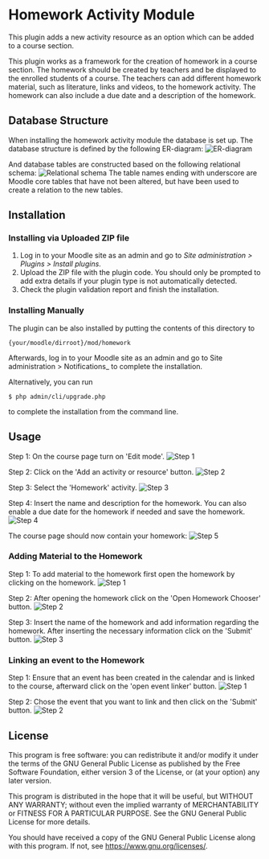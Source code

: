 # Homework Activity Module #

This plugin adds a new activity resource as an option which can be 
added to a course section.

This plugin works as a framework for the creation of homework in a course section.
The homework should be created by teachers and be displayed to the enrolled students of a course.
The teachers can add different homework material, such as literature, links and videos, to the homework activity.
The homework can also include a due date and a description of the homework. 

## Database Structure ##

When installing the homework activity module the database is set up.
The database structure is defined by the following ER-diagram: 
![ER-diagram](readme/ER-diagram.png)

And database tables are constructed based on the following relational schema:
![Relational schema](readme/relationalschema.png)
The table names ending with underscore are Moodle core tables that have not been altered, 
but have been used to create a relation to the new tables.

## Installation ##

### Installing via Uploaded ZIP file ###

1. Log in to your Moodle site as an admin and go to _Site administration >
   Plugins > Install plugins_.
2. Upload the ZIP file with the plugin code. You should only be prompted to add
   extra details if your plugin type is not automatically detected.
3. Check the plugin validation report and finish the installation.

### Installing Manually ###

The plugin can be also installed by putting the contents of this directory to

    {your/moodle/dirroot}/mod/homework

Afterwards, log in to your Moodle site as an admin and go to  Site administration >
Notifications_ to complete the installation.

Alternatively, you can run

    $ php admin/cli/upgrade.php

to complete the installation from the command line.

## Usage ##
Step 1: On the course page turn on 'Edit mode'.
![Step 1](readme/Usagestep1.png)

Step 2: Click on the 'Add an activity or resource' button.
![Step 2](readme/Usagestep2.png)

Step 3: Select the 'Homework' activity.
![Step 3](readme/Usagestep3.png)

Step 4: Insert the name and description for the homework. 
You can also enable a due date for the homework if needed and save the homework.
![Step 4](readme/Usagestep4.png)

The course page should now contain your homework:
![Step 5](readme/Usagestep5.png)

### Adding Material to the Homework ###
Step 1: To add material to the homework first open the homework by clicking on the homework.
![Step 1](readme/Materialstep1.png)

Step 2: After opening the homework click on the 'Open Homework Chooser' button.
![Step 2](readme/Materialstep2.png)

Step 3: Insert the name of the homework and add information regarding the homework. 
After inserting the necessary information click on the 'Submit' button.
![Step 3](readme/Materialstep3.png)

### Linking an event to the Homework ###
Step 1: Ensure that an event has been created in the calendar and is linked to the course,
afterward click on the 'open event linker' button.
![Step 1](readme/Eventlinkstep1.png)

Step 2: Chose the event that you want to link and then click on the 'Submit' button.
![Step 2](readme/Eventlinkstep2.png)

## License ##

This program is free software: you can redistribute it and/or modify it under
the terms of the GNU General Public License as published by the Free Software
Foundation, either version 3 of the License, or (at your option) any later
version.

This program is distributed in the hope that it will be useful, but WITHOUT ANY
WARRANTY; without even the implied warranty of MERCHANTABILITY or FITNESS FOR A
PARTICULAR PURPOSE.  See the GNU General Public License for more details.

You should have received a copy of the GNU General Public License along with
this program.  If not, see <https://www.gnu.org/licenses/>.
